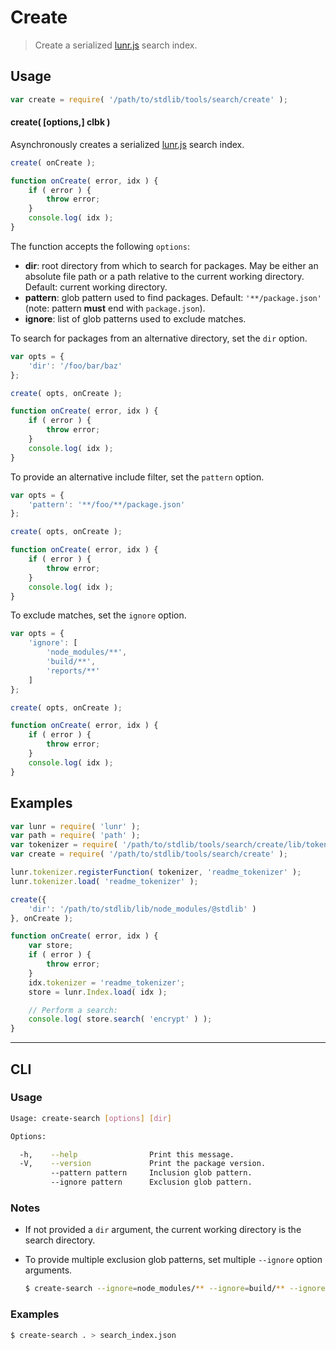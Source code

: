 # Create

> Create a serialized [lunr.js][lunr-js] search index.


<section class="usage">

## Usage

``` javascript
var create = require( '/path/to/stdlib/tools/search/create' );
```

#### create( \[options,\] clbk )

Asynchronously creates a serialized [lunr.js][lunr-js] search index.

``` javascript
create( onCreate );

function onCreate( error, idx ) {
    if ( error ) {
        throw error;
    }
    console.log( idx );
}
```

The function accepts the following `options`:

* __dir__: root directory from which to search for packages. May be either an absolute file path or a path relative to the current working directory. Default: current working directory.
* __pattern__: glob pattern used to find packages. Default: `'**/package.json'` (note: pattern __must__ end with `package.json`).
* __ignore__: list of glob patterns used to exclude matches.

To search for packages from an alternative directory, set the `dir` option.

``` javascript
var opts = {
    'dir': '/foo/bar/baz'
};

create( opts, onCreate );

function onCreate( error, idx ) {
    if ( error ) {
        throw error;
    }
    console.log( idx );
}
```

To provide an alternative include filter, set the `pattern` option.

``` javascript
var opts = {
    'pattern': '**/foo/**/package.json'
};

create( opts, onCreate );

function onCreate( error, idx ) {
    if ( error ) {
        throw error;
    }
    console.log( idx );
}
```

To exclude matches, set the `ignore` option.

``` javascript
var opts = {
    'ignore': [
        'node_modules/**',
        'build/**',
        'reports/**'
    ]
};

create( opts, onCreate );

function onCreate( error, idx ) {
    if ( error ) {
        throw error;
    }
    console.log( idx );
}
```

</section>

<!-- /.usage -->


<section class="examples">

## Examples

``` javascript
var lunr = require( 'lunr' );
var path = require( 'path' );
var tokenizer = require( '/path/to/stdlib/tools/search/create/lib/tokenizer.js' );
var create = require( '/path/to/stdlib/tools/search/create' );

lunr.tokenizer.registerFunction( tokenizer, 'readme_tokenizer' );
lunr.tokenizer.load( 'readme_tokenizer' );

create({
    'dir': '/path/to/stdlib/lib/node_modules/@stdlib' )
}, onCreate );

function onCreate( error, idx ) {
    var store;
    if ( error ) {
        throw error;
    }
    idx.tokenizer = 'readme_tokenizer';
    store = lunr.Index.load( idx );

    // Perform a search:
    console.log( store.search( 'encrypt' ) );
}
```

</section>

<!-- /.examples -->


---

<section class="cli">

## CLI

<section class="usage">

### Usage

``` bash
Usage: create-search [options] [dir]

Options:

  -h,    --help                Print this message.
  -V,    --version             Print the package version.
         --pattern pattern     Inclusion glob pattern.
         --ignore pattern      Exclusion glob pattern.
```

</section>

<!-- /.usage -->


<section class="notes">

### Notes

* If not provided a `dir` argument, the current working directory is the search directory.
* To provide multiple exclusion glob patterns, set multiple `--ignore` option arguments.

  ``` bash
  $ create-search --ignore=node_modules/** --ignore=build/** --ignore=reports/**
  ```

</section>

<!-- /.notes -->


<section class="examples">

### Examples

``` bash
$ create-search . > search_index.json
```

</section>

<!-- /.examples -->

</section>

<!-- /.cli -->


<section class="links">

[lunr-js]: http://lunrjs.com/

</section>

<!-- /.links -->
